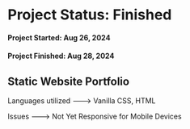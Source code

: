 # Project Status: Finished

#### Project Started: Aug 26, 2024

#### Project Finished: Aug 28, 2024

## Static Website Portfolio

 Languages utilized
 ---> Vanilla CSS, HTML

 Issues
 ---> Not Yet Responsive for Mobile Devices
 
